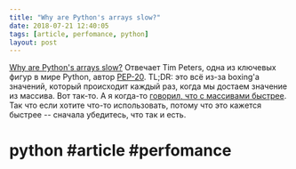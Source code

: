 ```yaml
---
title: "Why are Python's arrays slow?"
date: 2018-07-21 12:40:05
tags: [article, perfomance, python]
layout: post
---
```


[Why are Python's arrays slow?](https://stackoverflow.com/a/36778655) Отвечает Tim Peters, одна из ключевых фигур в мире Python, автор [PEP-20](https://t.me/itgram_channel/128). TL;DR: это всё из-за boxing'а значений, который происходит каждый раз, когда мы достаем значение из массива. Вот так-то. А я когда-то [говорил, что с массивами быстрее](https://t.me/itgram_channel/85). Так что если хотите что-то использовать, потому что это кажется быстрее -- сначала убедитесь, что так и есть.

# python #article #perfomance
